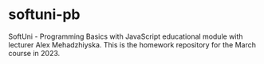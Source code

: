 # softuni-pb
SoftUni - Programming Basics with JavaScript educational module with lecturer Alex Mehadzhiyska. This is the homework repository for the March course in 2023.
